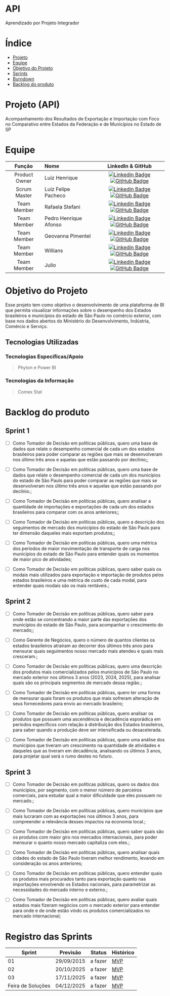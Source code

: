 # API
Aprendizado por Projeto Integrador

# Índice
* [Projeto](#projeto-template)
* [Equipe](#equipe)
* [Objetivo do Projeto](#objetivo-do-projeto)
* [Sprints](#Sprints)
* [Burndown](#Burndown)
* [Backlog do produto](#Backlog-do-produto)

# Projeto (API) 
Acompanhamento dos Resultados de Exportação e Importação com Foco no Comparativo entre Estados da Federação e de Municípios no Estado de SP

# Equipe
|    Função     | Nome                                  |                                                                                                                                                      LinkedIn & GitHub                                                                                                                                                      |
| :-----------: | :------------------------------------ | :-------------------------------------------------------------------------------------------------------------------------------------------------------------------------------------------------------------------------------------------------------------------------------------------------------------------------: |
| Product Owner | Luiz Henrique |     [![Linkedin Badge](https://img.shields.io/badge/Linkedin-blue?style=flat-square&logo=Linkedin&logoColor=white)](https://www.linkedin.com/in/luiz-henrique-soares-45747337a?utm_source=share&utm_campaign=share_via&utm_content=profile&utm_medium=ios_app) [![GitHub Badge](https://img.shields.io/badge/GitHub-111217?style=flat-square&logo=github&logoColor=white)](https://github.com/LuizHenrique1012)              |
| Scrum Master  | Luiz Felipe Pacheco |      [![Linkedin Badge](https://img.shields.io/badge/Linkedin-blue?style=flat-square&logo=Linkedin&logoColor=white)](https://www.linkedin.com/in/luiz-felipe-pacheco-5a285522b) [![GitHub Badge](https://img.shields.io/badge/GitHub-111217?style=flat-square&logo=github&logoColor=white)](https://github.com/LPacheco023)              |
| Team Member   | Rafaela Stefani |         [![Linkedin Badge](https://img.shields.io/badge/Linkedin-blue?style=flat-square&logo=Linkedin&logoColor=white)](https://www.linkedin.com/in/rafaela-stefani-493617359?utm_source=share&utm_campaign=share_via&utm_content=profile&utm_medium=android_app) [![GitHub Badge](https://img.shields.io/badge/GitHub-111217?style=flat-square&logo=github&logoColor=white)](https://github.com/Nepoun)        |
|  Team Member  | Pedro Henrique Afonso |         [![Linkedin Badge](https://img.shields.io/badge/Linkedin-blue?style=flat-square&logo=Linkedin&logoColor=white)](https://www.linkedin.com/in/pedro-henrique-rocha-affonso-a30758361?utm_source=share&utm_campaign=share_via&utm_content=profile&utm_medium=ios_app) [![GitHub Badge](https://img.shields.io/badge/GitHub-111217?style=flat-square&logo=github&logoColor=white)](https://github.com/pedrohraffonso-cell)        |
|  Team Member  | Geovanna Pimentel |   [![Linkedin Badge](https://img.shields.io/badge/Linkedin-blue?style=flat-square&logo=Linkedin&logoColor=white)](https://www.linkedin.com/in/geovanna-pimentel2003?utm_source=share&utm_campaign=share_via&utm_content=profile&utm_medium=ios_app) [![GitHub Badge](https://img.shields.io/badge/GitHub-111217?style=flat-square&logo=github&logoColor=white)](https://github.com/Geovanna2003)   |
|  Team Member  | Willians |           [![Linkedin Badge](https://img.shields.io/badge/Linkedin-blue?style=flat-square&logo=Linkedin&logoColor=white)](https://www.linkedin.com/in/gioliveirass) [![GitHub Badge](https://img.shields.io/badge/GitHub-111217?style=flat-square&logo=github&logoColor=white)](https://github.com/gioliveirass)          |
|  Team Member  | Julio |           [![Linkedin Badge](https://img.shields.io/badge/Linkedin-blue?style=flat-square&logo=Linkedin&logoColor=white)](https://www.linkedin.com/in/gioliveirass) [![GitHub Badge](https://img.shields.io/badge/GitHub-111217?style=flat-square&logo=github&logoColor=white)](https://github.com/gioliveirass)          |

# Objetivo do Projeto
Esse projeto tem como objetivo o desenvolvimento de uma plataforma de BI que permita visualizar informações sobre o desempenho dos Estados brasileiros e municípios do estado de São Paulo no comércio exterior, com base nos dados abertos do Ministério do Desenvolvimento, Indústria, Comércio e Serviço. 

## Tecnologias Utilizadas

 ### Tecnologias Específicas/Apoio
 > Phyton e Power BI
  
 ### Tecnologias da Informação
 > Comex Stat

# Backlog do produto

## Sprint 1
- [ ] Como Tomador de Decisão em políticas públicas, quero uma base de dados que relate o desempenho comercial de cada um dos estados brasileiros para poder comparar as regiões que mais se desenvolveram nos último três anos e aquelas que estão passando por declínio;;
- [ ] Como Tomador de Decisão em políticas públicas, quero uma base de dados que relate o desempenho comercial de cada um dos municípios do estado de São Paulo para poder comparar as regiões que mais se desenvolveram nos último três anos e aquelas que estão passando por declínio.;
- [ ] Como Tomador de Decisão em políticas públicas, quero analisar a quantidade de importações e exportações de cada um dos estados brasileiros para comparar com os anos anteriores;;
- [ ] Como Tomador de Decisão em políticas públicas, quero a descrição dos seguimentos de mercado dos municípios do estado de São Paulo para ter dimensão daqueles mais exportam produtos;;
- [ ] Como Tomador de Decisão em políticas públicas, quero uma métrica dos períodos de maior movimentação de transporte de carga nos municípios do estado de São Paulo para entender quais os momentos de maior pico de atividades;
- [ ] Como Tomador de Decisão em políticas públicas, quero saber quais os modais mais utilizados para exportação e importação de produtos pelos estados brasileiros e uma métrica de custo de cada modal, para entender quais modais são os mais rentáveis.;


## Sprint 2
- [ ] Como Tomador de Decisão em políticas públicas, quero saber para onde estão se concentrando a maior parte das exportações dos municípios do estado de São Paulo, para acompanhar o crescimento do mercado;;
- [ ] Como Gerente de Negócios, quero o número de quantos clientes os estados brasileiros atraíram ao decorrer dos últimos três anos para mensurar quais seguimentos nosso mercado mais atendeu e quais mais cresceram.;
- [ ] Como Tomador de Decisão em políticas públicas, quero uma descrição dos produtos mais comercializados pelos municípios de São Paulo no mercado exterior nos últimos 3 anos (2023, 2024, 2025), para analisar quais são os principais segmentos de mercado dessa região.;
- [ ] Como Tomador de Decisão em políticas públicas, quero ter uma forma de mensurar quais foram os produtos que mais sofreram alteração de seus fornecedores para envio ao mercado brasileiro;
- [ ] Como Tomador de Decisão em políticas públicas, quero analisar os produtos que possuem uma ascendência e decadência esporádica em períodos específicos com relação à distribuição dos Estados brasileiros, para saber quando a produção deve ser intensificada ou desacelerada.
- [ ] Como Tomador de Decisão em políticas públicas, quero uma análise dos munícipios que tiveram um crescimento na quantidade de atividades e daqueles que as tiveram em decadência, analisando os últimos 3 anos, para projetar qual será o rumo destes no futuro.


## Sprint 3
- [ ] Como Tomador de Decisão em políticas públicas, quero os dados dos municípios, por segmento, com o menor número de parceiros comerciais, para estudar qual a maior dificuldade que eles possuem no mercado.;
- [ ] Como Tomador de Decisão em políticas públicas, quero municípios que mais lucraram com as exportações nos últimos 3 anos, para compreender a relevância desses impactos na economia local.;
- [ ] Como Tomador de Decisão em políticas públicas, quero saber quais são os produtos com maior giro nos mercados internacionais, para poder mensurar o quanto nosso mercado capitaliza com eles.;
- [ ] Como Tomador de Decisão em políticas públicas, quero analisar quais cidades do estado de São Paulo tiveram melhor rendimento, levando em consideração os anos anteriores;
- [ ] Como Tomador de Decisão em políticas públicas, quero entender quais os produtos mais procurados tanto para exportação quanto nas importações envolvendo os Estados nacionais, para parametrizar as necessidades do mercado interno e externo.;
- [ ] Como Tomador de Decisão em políticas públicas, quero avaliar quais estados mais fizeram negócios com o mercado exterior para entender para onde e de onde estão vindo os produtos comercializados no mercado internacional;



# Registro das Sprints

Sprint | Previsão | Status| Histórico|
|------|--------|------|--------|
|01 | 29/09/2015 | a fazer| [MVP](https://) | 
|02|  20/10/2025 | a fazer|[MVP](https://) | 
|03| 17/11/2025 | a fazer|[MVP](https://) | 
|Feira de Soluções| 04/12/2025 | a fazer |[MVP](https://) | 
